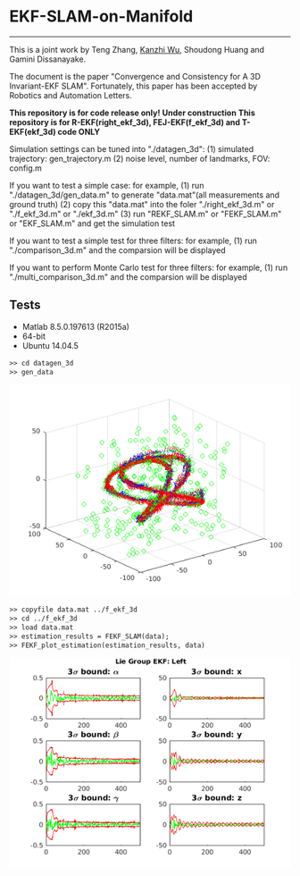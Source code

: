 # EKF-SLAM-on-Manifold

------------------------
This is a joint work by Teng Zhang, [Kanzhi Wu](kanzhi.me), Shoudong Huang and Gamini Dissanayake.

The document is the paper "Convergence and Consistency for A 3D Invariant-EKF SLAM".
Fortunately, this paper has been accepted by Robotics and Automation Letters.



__This repository is for code release only!__
__Under construction__
__This repository is for R-EKF(right_ekf_3d), FEJ-EKF(f_ekf_3d) and T-EKF(ekf_3d) code ONLY__


Simulation settings can be tuned into "./datagen_3d":
(1) simulated trajectory:       gen_trajectory.m
(2) noise level, number of landmarks, FOV: config.m




If you want to test a simple case:
for example, 
(1)   run "./datagen_3d/gen_data.m" to generate "data.mat"(all measurements and ground truth) 
(2)   copy this "data.mat" into the foler "./right_ekf_3d.m" or "./f_ekf_3d.m" or "./ekf_3d.m"
(3)   run "REKF_SLAM.m" or "FEKF_SLAM.m" or "EKF_SLAM.m"    and get the simulation test


If you want to test a simple test for three filters:
for example, 
(1)   run "./comparison_3d.m" and the comparsion will be displayed


If you want to perform Monte Carlo test for three filters:
for example, 
(1)   run "./multi_comparison_3d.m" and the comparsion will be displayed

## Tests
* Matlab 8.5.0.197613 (R2015a)
* 64-bit
* Ubuntu 14.04.5

```
>> cd datagen_3d
>> gen_data
```
![data](https://raw.githubusercontent.com/ICRA2017/EKF-SLAM-on-Manifold/reproducible/datagen_3d/gen_data.png)
```
>> copyfile data.mat ../f_ekf_3d
>> cd ../f_ekf_3d
>> load data.mat
>> estimation_results = FEKF_SLAM(data);
>> FEKF_plot_estimation(estimation_results, data)
```
![estimation](https://raw.githubusercontent.com/ICRA2017/EKF-SLAM-on-Manifold/reproducible/f_ekf_3d/FEKF_plot_estimation.png)
```
